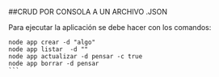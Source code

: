 ##CRUD POR CONSOLA A UN ARCHIVO .JSON

Para ejecutar la aplicación se debe hacer con los comandos:
````
node app crear -d "algo"
node app listar  -d ""
node app actualizar -d pensar -c true
node app borrar -d pensar 
```